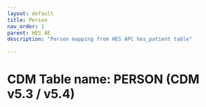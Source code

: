 ```yaml
---
layout: default
title: Person
nav_order: 1
parent: HES AE
description: "Person mapping from HES APC hes_patient table"

---
```


# CDM Table name: PERSON (CDM v5.3 / v5.4)

